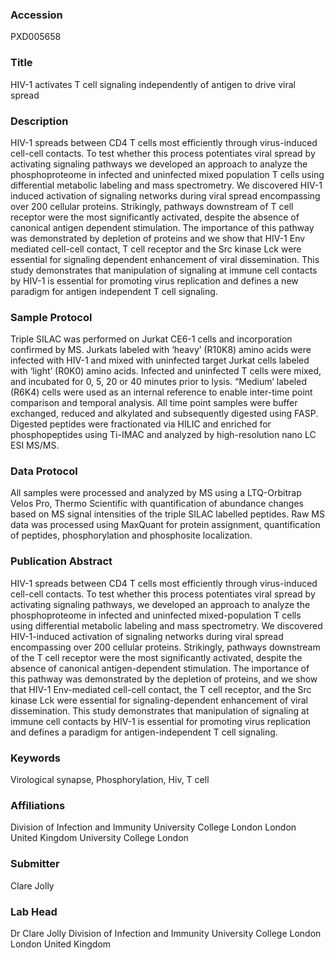 ### Accession
PXD005658

### Title
HIV-1 activates T cell signaling independently of antigen to drive viral spread

### Description
HIV-1 spreads between CD4 T cells most efficiently through virus-induced cell-cell contacts. To test whether this process potentiates viral spread by activating signaling pathways we developed an approach to analyze the phosphoproteome in infected and uninfected mixed population T cells using differential metabolic labeling and mass spectrometry. We discovered HIV-1 induced activation of signaling networks during viral spread encompassing over 200 cellular proteins. Strikingly, pathways downstream of T cell receptor were the most significantly activated, despite the absence of canonical antigen dependent stimulation. The importance of this pathway was demonstrated by depletion of proteins and we show that HIV-1 Env mediated cell-cell contact, T cell receptor and the Src kinase Lck were essential for signaling dependent enhancement of viral dissemination. This study demonstrates that manipulation of signaling at immune cell contacts by HIV-1 is essential for promoting virus replication and defines a new paradigm for antigen independent T cell signaling.

### Sample Protocol
Triple SILAC was performed on Jurkat CE6-1 cells and incorporation confirmed by MS. Jurkats labeled with ‘heavy’ (R10K8) amino acids were infected with HIV-1 and mixed with uninfected target Jurkat cells labeled with ‘light’ (R0K0) amino acids. Infected and uninfected T cells were mixed, and incubated for 0, 5, 20 or 40 minutes prior to lysis. “Medium’ labeled (R6K4) cells were used as an internal reference to enable inter-time point comparison and temporal analysis. All time point samples were buffer exchanged, reduced and alkylated and subsequently digested using FASP.  Digested peptides were fractionated via HILIC and enriched for phosphopeptides using Ti-IMAC and analyzed by high-resolution nano LC ESI MS/MS.

### Data Protocol
All samples were processed and analyzed by MS using a LTQ-Orbitrap Velos Pro, Thermo Scientific with quantification of abundance changes based on MS signal intensities of the triple SILAC labelled peptides. Raw MS data was processed using MaxQuant for protein assignment, quantification of peptides, phosphorylation and phosphosite localization.

### Publication Abstract
HIV-1 spreads between CD4 T&#xa0;cells most efficiently&#xa0;through virus-induced cell-cell contacts. To test whether this process potentiates viral spread by activating signaling pathways, we developed an approach to analyze the phosphoproteome in infected and uninfected mixed-population T&#xa0;cells using&#xa0;differential metabolic labeling and mass spectrometry. We discovered HIV-1-induced activation of signaling networks during viral spread encompassing over 200 cellular proteins. Strikingly, pathways downstream of the T&#xa0;cell receptor were the most significantly activated, despite the absence of canonical antigen-dependent stimulation. The importance of this pathway was demonstrated by the depletion of proteins, and we show that HIV-1 Env-mediated cell-cell contact, the T&#xa0;cell receptor,&#xa0;and the Src kinase Lck were essential for signaling-dependent enhancement of viral dissemination. This study demonstrates that manipulation of signaling at immune cell contacts by HIV-1 is essential for promoting virus replication and defines a paradigm for antigen-independent T&#xa0;cell signaling.

### Keywords
Virological synapse, Phosphorylation, Hiv, T cell

### Affiliations
Division of Infection and Immunity University College London London United Kingdom
University College London

### Submitter
Clare Jolly

### Lab Head
Dr Clare Jolly
Division of Infection and Immunity University College London London United Kingdom


